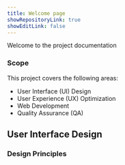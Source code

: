```yaml
---
title: Welcome page
showRepositoryLink: true
showEditLink: false
---
```


Welcome to the project documentation

### Scope

This project covers the following areas:

- User Interface (UI) Design
- User Experience (UX) Optimization
- Web Development
- Quality Assurance (QA)

## User Interface Design

### Design Principles
